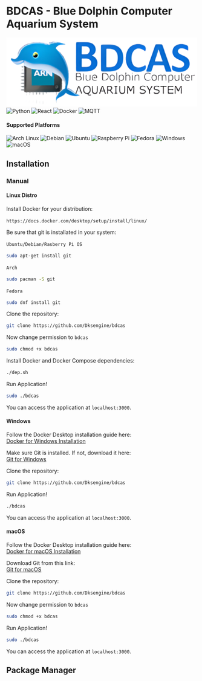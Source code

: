 # BDCAS - Blue Dolphin Computer Aquarium System
![logo](/assets/logo.png) 
![Python](https://img.shields.io/badge/Python-3776AB?style=flat&logo=python&logoColor=white)
![React](https://img.shields.io/badge/React-61DAFB?style=flat&logo=react&logoColor=black)
![Docker](https://img.shields.io/badge/Docker-2496ED?style=flat&logo=docker&logoColor=white)
![MQTT](https://img.shields.io/badge/MQTT-00B5E2?style=flat&logo=mqtt&logoColor=white)


#### Supported Platforms

![Arch Linux](https://img.shields.io/badge/Arch%20Linux-1793D1?style=flat&logo=arch-linux&logoColor=white)
![Debian](https://img.shields.io/badge/Debian-A80030?style=flat&logo=debian&logoColor=white)
![Ubuntu](https://img.shields.io/badge/Ubuntu-E95420?style=flat&logo=ubuntu&logoColor=white)
![Raspberry Pi](https://img.shields.io/badge/Raspberry%20Pi-A22846?style=flat&logo=raspberry-pi&logoColor=white)
![Fedora](https://img.shields.io/badge/Fedora-294172?style=flat&logo=fedora&logoColor=white)
![Windows](https://img.shields.io/badge/Windows-blue?logo=windows&style=flat-square)
![macOS](https://img.shields.io/badge/macOS-black?logo=apple&style=flat-square)

## Installation


### Manual


#### Linux Distro

Install Docker for your distribution:

`https://docs.docker.com/desktop/setup/install/linux/`

Be sure that git is installated in your system:

`Ubuntu/Debian/Rasberry Pi OS`
```bash
sudo apt-get install git
```

`Arch`
```bash
sudo pacman -S git
```

`Fedora`
```bash
sudo dnf install git
```

Clone the repository:

```bash
git clone https://github.com/Dksengine/bdcas
```

Now change permission to `bdcas`

```bash
sudo chmod +x bdcas
```


Install Docker and Docker Compose dependencies:
```bash
./dep.sh
```

Run Application!

```bash
sudo ./bdcas
```

You can access the application at `localhost:3000`.

#### Windows


Follow the Docker Desktop installation guide here:  
[Docker for Windows Installation](https://docs.docker.com/desktop/setup/install/windows-install/)

Make sure Git is installed. If not, download it here:  
[Git for Windows](https://git-scm.com/downloads/win)

Clone the repository:

```bash
git clone https://github.com/Dksengine/bdcas

```

Run Application!

```bash
./bdcas
```

You can access the application at `localhost:3000`.


#### macOS


Follow the Docker Desktop installation guide here:  
[Docker for macOS Installation](https://docs.docker.com/desktop/setup/install/mac-install/)

Download Git from this link:  
[Git for macOS](https://git-scm.com/downloads/mac)

Clone the repository:

```bash
git clone https://github.com/Dksengine/bdcas
```

Now change permission to `bdcas`

```bash
sudo chmod +x bdcas
```

Run Application!

```bash
sudo ./bdcas
```

You can access the application at `localhost:3000`.

## Package Manager


